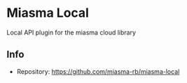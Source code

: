 # Miasma Local

Local API plugin for the miasma cloud library

## Info
* Repository: https://github.com/miasma-rb/miasma-local
